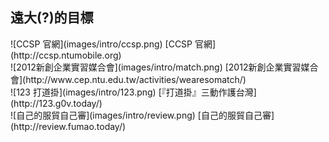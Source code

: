 遠大(?)的目標
-----------

<div class="row">
  <div class="span3">
    ![CCSP 官網](images/intro/ccsp.png)
    [CCSP 官網](http://ccsp.ntumobile.org)
  </div>
  <div class="span3">
    ![2012新創企業實習媒合會](images/intro/match.png)
    [2012新創企業實習媒合會](http://www.cep.ntu.edu.tw/activities/wearesomatch/)
  </div>
</div>
<div class="row">
  <div class="span3">
    ![123 打道掛](images/intro/123.png)
    [『打道掛』三動作護台灣](http://123.g0v.today/)
  </div>
  <div class="span3">
    ![自己的服貿自己審](images/intro/review.png)
    [自己的服貿自己審](http://review.fumao.today/)
  </div>
</div>